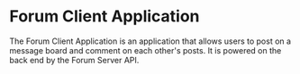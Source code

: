 # Forum Client Application

The Forum Client Application is an application that allows users to post on a message board and comment on each other's posts. It is powered on the back end by the Forum Server API.
